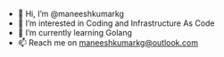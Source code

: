 - 👋 Hi, I’m @maneeshkumarkg
- 👀 I’m interested in Coding and Infrastructure As Code
- 🌱 I’m currently learning Golang
- 📫 Reach me on maneeshkumarkg@outlook.com

<!---
maneeshkumarkg/maneeshkumarkg is a ✨ special ✨ repository because its `README.md` (this file) appears on your GitHub profile.
You can click the Preview link to take a look at your changes.
--->
